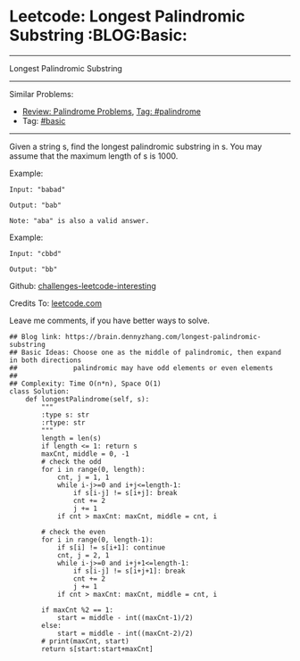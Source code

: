 # Leetcode: Longest Palindromic Substring     :BLOG:Basic:


---

Longest Palindromic Substring  

---

Similar Problems:  
-   [Review: Palindrome Problems](https://brain.dennyzhang.com/review-palindrome), [Tag: #palindrome](https://brain.dennyzhang.com/tag/palindrome)
-   Tag: [#basic](https://brain.dennyzhang.com/category/basic)

---

Given a string s, find the longest palindromic substring in s. You may assume that the maximum length of s is 1000.  

Example:  

    Input: "babad"
    
    Output: "bab"
    
    Note: "aba" is also a valid answer.

Example:  

    Input: "cbbd"
    
    Output: "bb"

Github: [challenges-leetcode-interesting](https://github.com/DennyZhang/challenges-leetcode-interesting/tree/master/longest-palindromic-substring)  

Credits To: [leetcode.com](https://leetcode.com/problems/longest-palindromic-substring/description/)  

Leave me comments, if you have better ways to solve.  

    ## Blog link: https://brain.dennyzhang.com/longest-palindromic-substring
    ## Basic Ideas: Choose one as the middle of palindromic, then expand in both directions
    ##              palindromic may have odd elements or even elements
    ##
    ## Complexity: Time O(n*n), Space O(1)
    class Solution:
        def longestPalindrome(self, s):
            """
            :type s: str
            :rtype: str
            """
            length = len(s)
            if length <= 1: return s
            maxCnt, middle = 0, -1
            # check the odd
            for i in range(0, length):
                cnt, j = 1, 1
                while i-j>=0 and i+j<=length-1:
                    if s[i-j] != s[i+j]: break
                    cnt += 2
                    j += 1
                if cnt > maxCnt: maxCnt, middle = cnt, i
    
            # check the even
            for i in range(0, length-1):
                if s[i] != s[i+1]: continue
                cnt, j = 2, 1
                while i-j>=0 and i+j+1<=length-1:
                    if s[i-j] != s[i+j+1]: break
                    cnt += 2
                    j += 1
                if cnt > maxCnt: maxCnt, middle = cnt, i
    
            if maxCnt %2 == 1:
                start = middle - int((maxCnt-1)/2)
            else:
                start = middle - int((maxCnt-2)/2)
            # print(maxCnt, start)
            return s[start:start+maxCnt]